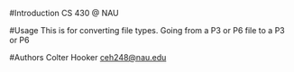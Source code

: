 #Introduction
CS 430 @ NAU

#Usage
This is for converting file types. Going from a P3 or P6 file to a P3 or P6

#Authors
Colter Hooker
ceh248@nau.edu
